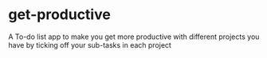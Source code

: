 # get-productive
 A To-do list app to make you get more productive with different projects you have by ticking off your sub-tasks in each project
